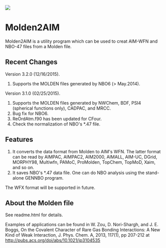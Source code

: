 <img src="https://raw.githubusercontent.com/zorkzou/Molden2AIM/master/m2a-logo.png" />

# Molden2AIM
Molden2AIM is a utility program which can be used to creat AIM-WFN and NBO-47 files from a Molden file.

## Recent Changes
Version 3.2.0 (12/16/2015).

1. Supports the MOLDEN files generated by NBO6 (> May.2014).

Version 3.1.0 (02/25/2015).

1. Supports the MOLDEN files generated by NWChem, BDF, PSI4 (spherical functions only), CADPAC, and MRCC.
2. Bug fix for NBO6.
3. ReOrdAtm.f90 has been updated for CFour.
4. Check the normalization of NBO's *.47 file.

## Features

1. It converts the data format from Molden to AIM's WFN. The latter format can be read by AIMPAC, AIMPAC2, AIM2000, AIMALL, AIM-UC, DGrid, MORPHY98, Multiwfn, PAMoC, ProMolden, TopChem, TopMoD, Xaim, and so on.
2. It saves NBO's *.47 data file. One can do NBO analysis using the stand-alone GENNBO program.

The WFX format will be supported in future.

## About the Molden file

See readme.html for details.

Examples of applications can be found in W. Zou, D. Nori-Shargh, and J. E. Boggs, On the Covalent Character of Rare Gas Bonding Interactions: A New Kind of Weak Interaction, J. Phys. Chem. A, 2013, 117(1), pp 207-212 at http://pubs.acs.org/doi/abs/10.1021/jp3104535
